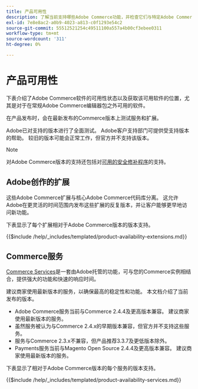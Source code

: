 ```yaml
---
title: 产品可用性
description: 了解当前支持哪些Adobe Commerce功能，并检查它们与特定Adobe Commerce版本的兼容性。
exl-id: 7e8e8ac2-a0b9-4023-a813-c0f1293e54c2
source-git-commit: 55512521254c49511100a557a4b00cf3ebee0311
workflow-type: tm+mt
source-wordcount: '311'
ht-degree: 0%

---
```


# 产品可用性

下表介绍了Adobe Commerce软件的可用性状态以及获取该可用软件的位置，尤其是对于在常规Adobe Commerce编辑器包之外可用的软件。

在产品发布时，会在最新发布的Commerce版本上测试服务和扩展。

Adobe已对支持的版本进行了全面测试。 Adobe客户支持部门可提供受支持版本的帮助。 较旧的版本可能会正常工作，但官方并不支持该版本。

>[!NOTE]
>
>对Adobe Commerce版本的支持还包括对[可用的安全修补程序](versions.md)的支持。

## Adobe创作的扩展

这些Adobe Commerce扩展与核心Adobe Commerce代码库分离。 这允许Adobe在更灵活的时间范围内发布这些扩展的反复版本，并让客户能够更早地访问新功能。

下表显示了每个扩展相对于Adobe Commerce版本的版本支持。

{{$include /help/_includes/templated/product-availability-extensions.md}}

## Commerce服务

[Commerce Services](https://experienceleague.adobe.com/docs/commerce/user-guides/home.html?lang=zh-Hans)是一套由Adobe托管的功能，可与您的Commerce实例相结合，提供强大的功能和快速的响应时间。

建议商家使用最新版本的服务，以确保最高的稳定性和功能。 本文档介绍了当前发布的版本。

* Adobe Commerce服务当前与Commerce 2.4.4及更高版本兼容。 建议商家使用最新版本的服务。
* 虽然服务被认为与Commerce 2.4.x的早期版本兼容，但官方并不支持这些服务。
* 服务与Commerce 2.3.x不兼容，但产品推荐3.3.7及更低版本除外。
* Payments服务当前与Magento Open Source 2.4.4及更高版本兼容。 建议商家使用最新版本的服务。

下表显示了相对于Adobe Commerce版本的每个服务的版本支持。

{{$include /help/_includes/templated/product-availability-services.md}}

<!-- Last updated from includes: 2025-08-06 12:51:01 -->
